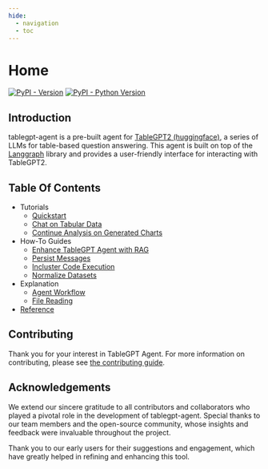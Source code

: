 ```yaml
---
hide:
  - navigation
  - toc
---
```


# Home

[![PyPI - Version](https://img.shields.io/pypi/v/tablegpt-agent.svg)](https://pypi.org/project/tablegpt-agent)
[![PyPI - Python Version](https://img.shields.io/pypi/pyversions/tablegpt-agent.svg)](https://pypi.org/project/tablegpt-agent)

## Introduction

tablegpt-agent is a pre-built agent for [TableGPT2 (huggingface)](https://huggingface.co/tablegpt/TableGPT2-7B), a series of LLMs for table-based question answering. This agent is built on top of the [Langgraph](https://www.langchain.com/langgraph) library and provides a user-friendly interface for interacting with TableGPT2.

## Table Of Contents

<!-- mkdocs requires 4 space to intent the list -->
- Tutorials
    - [Quickstart](tutorials/quick-start.ipynb)
    - [Chat on Tabular Data](tutorials/chat-on-tabular-data.ipynb)
    - [Continue Analysis on Generated Charts](tutorials/continue-analysis-on-generated-charts.ipynb)
- How-To Guides
    - [Enhance TableGPT Agent with RAG](howto/retrieval.ipynb)
    - [Persist Messages](howto/persist-messages.ipynb)
    - [Incluster Code Execution](howto/incluster-code-execution.md)
    - [Normalize Datasets](howto/normalize-datasets.ipynb)
- Explanation
    - [Agent Workflow](explanation/agent-workflow.md)
    - [File Reading](explanation/file-reading.ipynb)
- [Reference](reference.md)

## Contributing

Thank you for your interest in TableGPT Agent. For more information on contributing, please see [the contributing guide](https://github.com/tablegpt/tablegpt-agent/blob/main/CONTRIBUTING.md).

## Acknowledgements

We extend our sincere gratitude to all contributors and collaborators who played a pivotal role in the development of tablegpt-agent. Special thanks to our team members and the open-source community, whose insights and feedback were invaluable throughout the project.

Thank you to our early users for their suggestions and engagement, which have greatly helped in refining and enhancing this tool.
